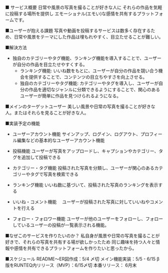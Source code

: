 ■ サービス概要
日常や風景の写真を撮ることが好きな人に
それらの作品を気軽に投稿する場所を提供し
エモーショナル(エモい)な感情を共有するプラットフォームです。

■ユーザーが抱える課題
写真や動画を投稿するサービスは数多く存在するため、日常や風景をテーマにした作品は埋もれやすく、目立たせることが難しい。

■解決方法
- 独自のカテゴリーやタグ機能、ランキング機能を導入することで、ユーザーが自分の作品を目立たせやすくする。
  - ランキング機能: いいね数をもとに、ユーザーが自分の作品を競い合う機会を提供することで、コンテンツの目立ちやすさを向上させる。
  - 独自のカテゴリーやタグ機能: カテゴリーやタグを導入し、ユーザーが自分の作品を適切なジャンルに分類できるようにすることで、関心のあるユーザーが簡単に作品を見つけられるようになる。

■メインのターゲットユーザー
美しい風景や日常の写真を撮ることが好きな人。またはそれらを見ることが好きな人。

■実装予定の機能
- ユーザーアカウント機能
  サインアップ、ログイン、ログアウト、プロフィール編集などの基本的なユーザーアカウント機能

- 投稿機能
  ユーザーが写真をアップロードし、キャプションやカテゴリー、タグを追加して投稿できる

- カテゴリー・タグ機能
  投稿された写真を分類し、ユーザーが関心のあるカテゴリーやタグで写真を検索できる

- ランキング機能
  いいね数に基づいて、投稿された写真のランキングを表示する

- いいね・コメント機能
　ユーザーが投稿された写真に対していいねやコメントを行える

- フォロー・フォロワー機能
  ユーザーが他のユーザーをフォローし、フォローしているユーザーの投稿が一覧表示される機能。


■なぜこのサービスを作りたいのか？
私自身が風景や日常の写真を撮ることが好きで、それらの写真を共有する場が欲しかったため
同じ趣味を持つ人々と情報や感情を共有できるプラットフォームを作りたいと思ったから。

■スケジュール
README〜ER図作成：5/4 〆切
メイン機能実装：5/5 - 6/15
β版をRUNTEQ内リリース（MVP）：6/15〆切
本番リリース： 6月末
